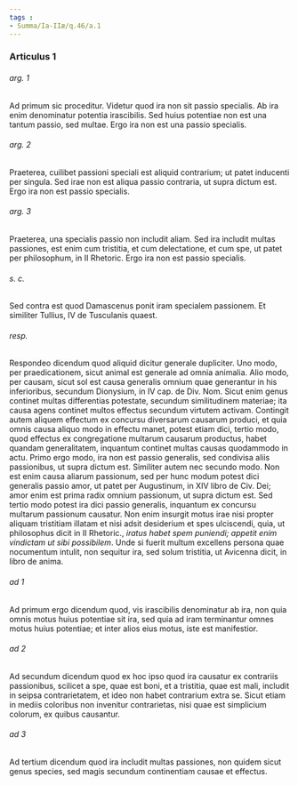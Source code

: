 ```yaml
---
tags : 
- Summa/Ia-IIæ/q.46/a.1
---
```


### Articulus 1

###### arg. 1
Ad primum sic proceditur. Videtur quod ira non sit passio specialis. Ab ira enim denominatur potentia irascibilis. Sed huius potentiae non est una tantum passio, sed multae. Ergo ira non est una passio specialis.

###### arg. 2
Praeterea, cuilibet passioni speciali est aliquid contrarium; ut patet inducenti per singula. Sed irae non est aliqua passio contraria, ut supra dictum est. Ergo ira non est passio specialis.

###### arg. 3
Praeterea, una specialis passio non includit aliam. Sed ira includit multas passiones, est enim cum tristitia, et cum delectatione, et cum spe, ut patet per philosophum, in II Rhetoric. Ergo ira non est passio specialis.

###### s. c.
Sed contra est quod Damascenus ponit iram specialem passionem. Et similiter Tullius, IV de Tusculanis quaest.

###### resp.
Respondeo dicendum quod aliquid dicitur generale dupliciter. Uno modo, per praedicationem, sicut animal est generale ad omnia animalia. Alio modo, per causam, sicut sol est causa generalis omnium quae generantur in his inferioribus, secundum Dionysium, in IV cap. de Div. Nom. Sicut enim genus continet multas differentias potestate, secundum similitudinem materiae; ita causa agens continet multos effectus secundum virtutem activam. Contingit autem aliquem effectum ex concursu diversarum causarum produci, et quia omnis causa aliquo modo in effectu manet, potest etiam dici, tertio modo, quod effectus ex congregatione multarum causarum productus, habet quandam generalitatem, inquantum continet multas causas quodammodo in actu. Primo ergo modo, ira non est passio generalis, sed condivisa aliis passionibus, ut supra dictum est. Similiter autem nec secundo modo. Non est enim causa aliarum passionum, sed per hunc modum potest dici generalis passio amor, ut patet per Augustinum, in XIV libro de Civ. Dei; amor enim est prima radix omnium passionum, ut supra dictum est. Sed tertio modo potest ira dici passio generalis, inquantum ex concursu multarum passionum causatur. Non enim insurgit motus irae nisi propter aliquam tristitiam illatam et nisi adsit desiderium et spes ulciscendi, quia, ut philosophus dicit in II Rhetoric., *iratus habet spem puniendi; appetit enim vindictam ut sibi possibilem*. Unde si fuerit multum excellens persona quae nocumentum intulit, non sequitur ira, sed solum tristitia, ut Avicenna dicit, in libro de anima.

###### ad 1
Ad primum ergo dicendum quod, vis irascibilis denominatur ab ira, non quia omnis motus huius potentiae sit ira, sed quia ad iram terminantur omnes motus huius potentiae; et inter alios eius motus, iste est manifestior.

###### ad 2
Ad secundum dicendum quod ex hoc ipso quod ira causatur ex contrariis passionibus, scilicet a spe, quae est boni, et a tristitia, quae est mali, includit in seipsa contrarietatem, et ideo non habet contrarium extra se. Sicut etiam in mediis coloribus non invenitur contrarietas, nisi quae est simplicium colorum, ex quibus causantur.

###### ad 3
Ad tertium dicendum quod ira includit multas passiones, non quidem sicut genus species, sed magis secundum continentiam causae et effectus.

